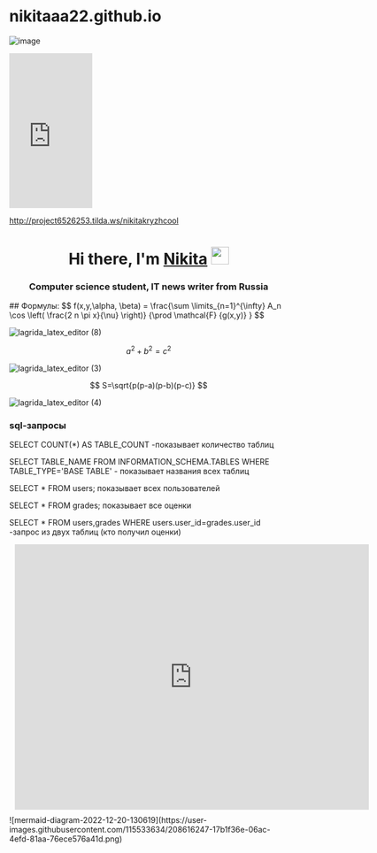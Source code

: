 # nikitaaa22.github.io
![image](https://user-images.githubusercontent.com/114642857/207787352-5142c14c-b61a-4d13-aab9-07443d051edf.png)
<iframe  frameborder="no" scrolling="no" width="150" height="280" src="https://yandex.ru/time/widget/?geoid=11353&lang=ru&layout=vert&type=analog&face=serif"></iframe>


http://project6526253.tilda.ws/nikitakryzhcool


<h1 align="center">Hi there, I'm <a href="https://nikitashat.ru/" target="_blank">Nikita</a> 
<img src="https://github.com/blackcater/blackcater/raw/main/images/Hi.gif" height="32"/></h1>
<h3 align="center">Computer science student, IT news writer from Russia </h3>
## Формулы:
$$ f(x,y,\alpha, \beta) = \frac{\sum \limits_{n=1}^{\infty} A_n \cos \left( \frac{2 n \pi x}{\nu} \right)} {\prod \mathcal{F} {g(x,y)} } $$

![lagrida_latex_editor (8)](https://user-images.githubusercontent.com/114472390/200511353-dbcb372b-d06a-4500-9de8-8c4b92035de5.png)

$$ a^2 + b^2 = c^2 $$

![lagrida_latex_editor (3)](https://user-images.githubusercontent.com/114472390/200510914-ca4b4d8a-bcbe-4466-ad63-3e39c615d174.png)

$$ S=\sqrt{p(p-a)(p-b)(p-c)} $$

![lagrida_latex_editor (4)](https://user-images.githubusercontent.com/114472390/200511004-96e9114e-c1cc-4584-8c5a-1b60ef8027d6.png)


### sql-запросы 

SELECT COUNT(*) AS TABLE_COUNT -показывает количество таблиц

SELECT TABLE_NAME FROM INFORMATION_SCHEMA.TABLES WHERE TABLE_TYPE='BASE TABLE' - показывает названия всех таблиц

SELECT * FROM users; показывает всех пользователей

SELECT * FROM grades; показывает все оценки

SELECT * FROM users,grades WHERE users.user_id=grades.user_id -запрос из двух таблиц (кто получил оценки)

<div style="width: 640px; height: 480px; margin: 10px; position: relative;"><iframe allowfullscreen frameborder="0" style="width:640px; height:480px" src="https://lucid.app/documents/embedded/4b0c4fc7-738f-430a-94fe-208f9f790777" id="DxmfelbdfdRg"></iframe></div>
![mermaid-diagram-2022-12-20-130619](https://user-images.githubusercontent.com/115533634/208616247-17b1f36e-06ac-4efd-81aa-76ece576a41d.png)
